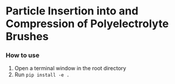 # Particle Insertion into and Compression of Polyelectrolyte Brushes

### How to use
1. Open a terminal window in the root directory
2. Run ```pip install -e .```